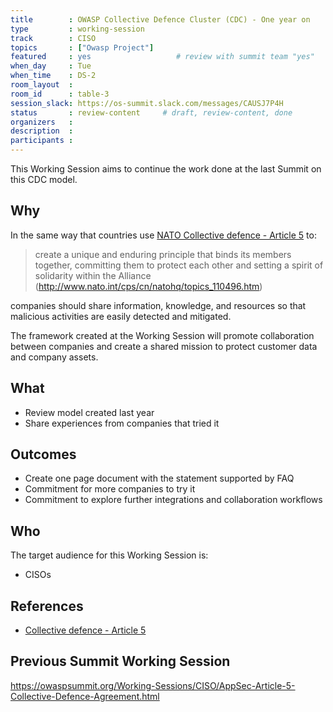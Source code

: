 ```yaml
---
title        : OWASP Collective Defence Cluster (CDC) - One year on
type         : working-session
track        : CISO
topics       : ["Owasp Project"]
featured     : yes                   # review with summit team "yes"
when_day     : Tue
when_time    : DS-2
room_layout  :
room_id      : table-3
session_slack: https://os-summit.slack.com/messages/CAUSJ7P4H
status       : review-content     # draft, review-content, done
organizers   :
description  :
participants :
---
```


This Working Session aims to continue the work done at the last Summit on this CDC model.

## Why

In the same way that countries use [NATO Collective defence - Article 5](http://www.nato.int/cps/cn/natohq/topics_110496.htm)
 to:

 > create a unique and enduring principle that binds its members together, committing
 > them to protect each other and setting a spirit of solidarity within the Alliance
 (http://www.nato.int/cps/cn/natohq/topics_110496.htm)

companies should share information, knowledge, and resources so that malicious activities are easily detected and mitigated.

The framework created at the Working Session will promote collaboration between companies and create a shared mission to
protect customer data and company assets.

## What

 - Review model created last year
 - Share experiences from companies that tried it


## Outcomes

- Create one page document with the statement supported by FAQ
- Commitment for more companies to try it
- Commitment to explore further integrations and collaboration workflows

## Who

The target audience for this Working Session is:

 - CISOs

## References

 - [Collective defence - Article 5](http://www.nato.int/cps/cn/natohq/topics_110496.htm)



## Previous Summit Working Session

https://owaspsummit.org/Working-Sessions/CISO/AppSec-Article-5-Collective-Defence-Agreement.html
